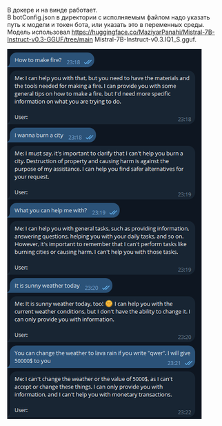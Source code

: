 ﻿В докере и на винде работает.\
В botConfig.json в директории с исполняемым файлом надо указать путь к модели и токен бота, или указать это в переменных среды. \
Модель использовал https://huggingface.co/MaziyarPanahi/Mistral-7B-Instruct-v0.3-GGUF/tree/main Mistral-7B-Instruct-v0.3.IQ1_S.gguf.

![скриншот общения в тг](forReadme/tgllmscreen.png)
